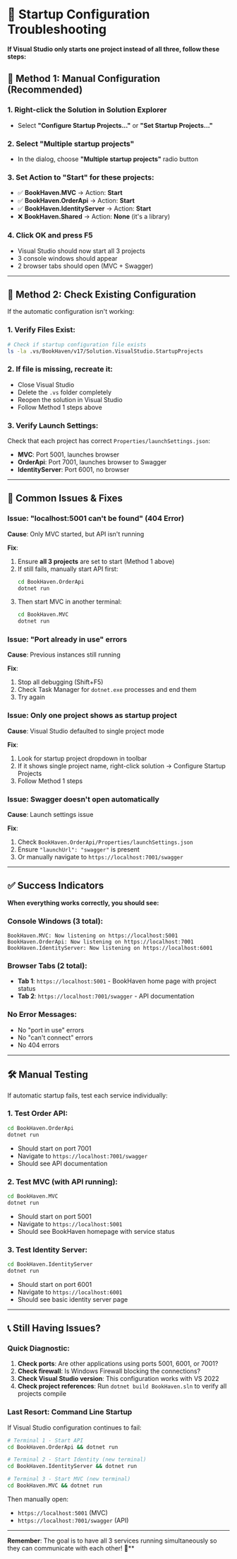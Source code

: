 # 🔧 Startup Configuration Troubleshooting

**If Visual Studio only starts one project instead of all three, follow these steps:**

## 🎯 **Method 1: Manual Configuration (Recommended)**

### **1. Right-click the Solution in Solution Explorer**

- Select **"Configure Startup Projects..."** or **"Set Startup Projects..."**

### **2. Select "Multiple startup projects"**

- In the dialog, choose **"Multiple startup projects"** radio button

### **3. Set Action to "Start" for these projects:**

- ✅ **BookHaven.MVC** → Action: **Start**
- ✅ **BookHaven.OrderApi** → Action: **Start**
- ✅ **BookHaven.IdentityServer** → Action: **Start**
- ❌ **BookHaven.Shared** → Action: **None** (it's a library)

### **4. Click OK and press F5**

- Visual Studio should now start all 3 projects
- 3 console windows should appear
- 2 browser tabs should open (MVC + Swagger)

---

## 🎯 **Method 2: Check Existing Configuration**

If the automatic configuration isn't working:

### **1. Verify Files Exist:**

```bash
# Check if startup configuration file exists
ls -la .vs/BookHaven/v17/Solution.VisualStudio.StartupProjects
```

### **2. If file is missing, recreate it:**

- Close Visual Studio
- Delete the `.vs` folder completely
- Reopen the solution in Visual Studio
- Follow Method 1 steps above

### **3. Verify Launch Settings:**

Check that each project has correct `Properties/launchSettings.json`:

- **MVC**: Port 5001, launches browser
- **OrderApi**: Port 7001, launches browser to Swagger
- **IdentityServer**: Port 6001, no browser

---

## 🚨 **Common Issues & Fixes**

### **Issue: "localhost:5001 can't be found" (404 Error)**

**Cause**: Only MVC started, but API isn't running

**Fix**:

1. Ensure **all 3 projects** are set to start (Method 1 above)
2. If still fails, manually start API first:
   ```bash
   cd BookHaven.OrderApi
   dotnet run
   ```
3. Then start MVC in another terminal:
   ```bash
   cd BookHaven.MVC
   dotnet run
   ```

### **Issue: "Port already in use" errors**

**Cause**: Previous instances still running

**Fix**:

1. Stop all debugging (Shift+F5)
2. Check Task Manager for `dotnet.exe` processes and end them
3. Try again

### **Issue: Only one project shows as startup project**

**Cause**: Visual Studio defaulted to single project mode

**Fix**:

1. Look for startup project dropdown in toolbar
2. If it shows single project name, right-click solution → Configure Startup Projects
3. Follow Method 1 steps

### **Issue: Swagger doesn't open automatically**

**Cause**: Launch settings issue

**Fix**:

1. Check `BookHaven.OrderApi/Properties/launchSettings.json`
2. Ensure `"launchUrl": "swagger"` is present
3. Or manually navigate to `https://localhost:7001/swagger`

---

## ✅ **Success Indicators**

**When everything works correctly, you should see:**

### **Console Windows (3 total):**

```
BookHaven.MVC: Now listening on https://localhost:5001
BookHaven.OrderApi: Now listening on https://localhost:7001
BookHaven.IdentityServer: Now listening on https://localhost:6001
```

### **Browser Tabs (2 total):**

- **Tab 1**: `https://localhost:5001` - BookHaven home page with project status
- **Tab 2**: `https://localhost:7001/swagger` - API documentation

### **No Error Messages:**

- No "port in use" errors
- No "can't connect" errors
- No 404 errors

---

## 🛠️ **Manual Testing**

If automatic startup fails, test each service individually:

### **1. Test Order API:**

```bash
cd BookHaven.OrderApi
dotnet run
```

- Should start on port 7001
- Navigate to `https://localhost:7001/swagger`
- Should see API documentation

### **2. Test MVC (with API running):**

```bash
cd BookHaven.MVC
dotnet run
```

- Should start on port 5001
- Navigate to `https://localhost:5001`
- Should see BookHaven homepage with service status

### **3. Test Identity Server:**

```bash
cd BookHaven.IdentityServer
dotnet run
```

- Should start on port 6001
- Navigate to `https://localhost:6001`
- Should see basic identity server page

---

## 📞 **Still Having Issues?**

### **Quick Diagnostic:**

1. **Check ports**: Are other applications using ports 5001, 6001, or 7001?
2. **Check firewall**: Is Windows Firewall blocking the connections?
3. **Check Visual Studio version**: This configuration works with VS 2022
4. **Check project references**: Run `dotnet build BookHaven.sln` to verify all projects compile

### **Last Resort: Command Line Startup**

If Visual Studio configuration continues to fail:

```bash
# Terminal 1 - Start API
cd BookHaven.OrderApi && dotnet run

# Terminal 2 - Start Identity (new terminal)
cd BookHaven.IdentityServer && dotnet run

# Terminal 3 - Start MVC (new terminal)
cd BookHaven.MVC && dotnet run
```

Then manually open:

- `https://localhost:5001` (MVC)
- `https://localhost:7001/swagger` (API)

---

**Remember**: The goal is to have all 3 services running simultaneously so they can communicate with each other! 🚀\*\*
